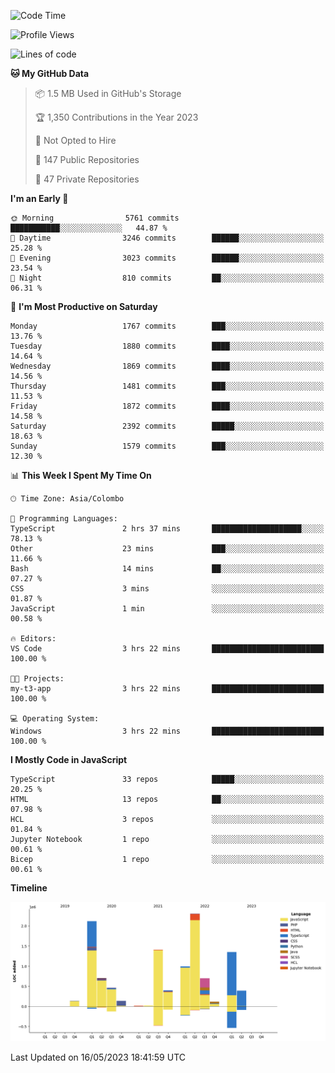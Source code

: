
<!--START_SECTION:waka-->
![Code Time](http://img.shields.io/badge/Code%20Time-1%2C129%20hrs%2049%20mins-blue)

![Profile Views](http://img.shields.io/badge/Profile%20Views-0-blue)

![Lines of code](https://img.shields.io/badge/From%20Hello%20World%20I%27ve%20Written-11.3%20million%20lines%20of%20code-blue)

**🐱 My GitHub Data** 

> 📦 1.5 MB Used in GitHub's Storage 
 > 
> 🏆 1,350 Contributions in the Year 2023
 > 
> 🚫 Not Opted to Hire
 > 
> 📜 147 Public Repositories 
 > 
> 🔑 47 Private Repositories 
 > 
**I'm an Early 🐤** 

```text
🌞 Morning                5761 commits        ███████████░░░░░░░░░░░░░░   44.87 % 
🌆 Daytime                3246 commits        ██████░░░░░░░░░░░░░░░░░░░   25.28 % 
🌃 Evening                3023 commits        ██████░░░░░░░░░░░░░░░░░░░   23.54 % 
🌙 Night                  810 commits         ██░░░░░░░░░░░░░░░░░░░░░░░   06.31 % 
```
📅 **I'm Most Productive on Saturday** 

```text
Monday                   1767 commits        ███░░░░░░░░░░░░░░░░░░░░░░   13.76 % 
Tuesday                  1880 commits        ████░░░░░░░░░░░░░░░░░░░░░   14.64 % 
Wednesday                1869 commits        ████░░░░░░░░░░░░░░░░░░░░░   14.56 % 
Thursday                 1481 commits        ███░░░░░░░░░░░░░░░░░░░░░░   11.53 % 
Friday                   1872 commits        ████░░░░░░░░░░░░░░░░░░░░░   14.58 % 
Saturday                 2392 commits        █████░░░░░░░░░░░░░░░░░░░░   18.63 % 
Sunday                   1579 commits        ███░░░░░░░░░░░░░░░░░░░░░░   12.30 % 
```


📊 **This Week I Spent My Time On** 

```text
🕑︎ Time Zone: Asia/Colombo

💬 Programming Languages: 
TypeScript               2 hrs 37 mins       ████████████████████░░░░░   78.13 % 
Other                    23 mins             ███░░░░░░░░░░░░░░░░░░░░░░   11.66 % 
Bash                     14 mins             ██░░░░░░░░░░░░░░░░░░░░░░░   07.27 % 
CSS                      3 mins              ░░░░░░░░░░░░░░░░░░░░░░░░░   01.87 % 
JavaScript               1 min               ░░░░░░░░░░░░░░░░░░░░░░░░░   00.58 % 

🔥 Editors: 
VS Code                  3 hrs 22 mins       █████████████████████████   100.00 % 

🐱‍💻 Projects: 
my-t3-app                3 hrs 22 mins       █████████████████████████   100.00 % 

💻 Operating System: 
Windows                  3 hrs 22 mins       █████████████████████████   100.00 % 
```

**I Mostly Code in JavaScript** 

```text
TypeScript               33 repos            █████░░░░░░░░░░░░░░░░░░░░   20.25 % 
HTML                     13 repos            ██░░░░░░░░░░░░░░░░░░░░░░░   07.98 % 
HCL                      3 repos             ░░░░░░░░░░░░░░░░░░░░░░░░░   01.84 % 
Jupyter Notebook         1 repo              ░░░░░░░░░░░░░░░░░░░░░░░░░   00.61 % 
Bicep                    1 repo              ░░░░░░░░░░░░░░░░░░░░░░░░░   00.61 % 
```



**Timeline**

![Lines of Code chart](https://raw.githubusercontent.com/ccweerasinghe1994/ccweerasinghe1994/master/assets/bar_graph.png)


 Last Updated on 16/05/2023 18:41:59 UTC
<!--END_SECTION:waka-->
